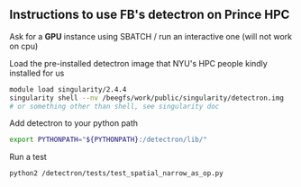 ## Instructions to use FB's detectron on Prince HPC

Ask for a **GPU** instance using SBATCH / run an interactive one (will not work on cpu)

Load the pre-installed detectron image that NYU's HPC people kindly installed for us

```bash
module load singularity/2.4.4
singularity shell --nv /beegfs/work/public/singularity/detectron.img
# or something other than shell, see singularity doc
```

Add detectron to your python path 
```bash
export PYTHONPATH="${PYTHONPATH}:/detectron/lib/" 
```

Run a test
```
python2 /detectron/tests/test_spatial_narrow_as_op.py 
```
